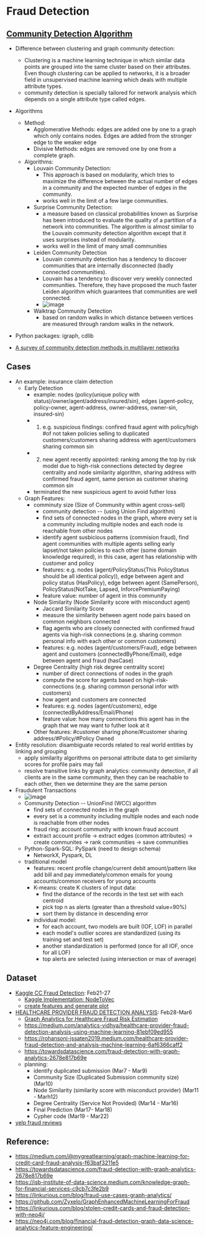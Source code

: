 # Fraud Detection
## [Community Detection Algorithm](https://towardsdatascience.com/community-detection-algorithms-9bd8951e7dae)
* Difference between clustering and graph community detection:
   * Clustering is a machine learning technique in which similar data points are grouped into the same cluster based on their attributes. Even though clustering can be applied to networks, it is a broader field in unsupervised machine learning which deals with multiple attribute types. 
   * community detection is specially tailored for network analysis which depends on a single attribute type called edges.
* Algorithms
   * Method:
      * Agglomerative Methods: edges are added one by one to a graph which only contains nodes. Edges are added from the stronger edge to the weaker edge 
      * Divisive Methods: edges are removed one by one from a complete graph.
   * Algorithms:
      * Louvain Community Detection: 
         * This approach is based on modularity, which tries to maximize the difference between the actual number of edges in a community and the expected number of edges in the community.
         * works well in the limit of a few large communities. 
      * Surprise Community Detection: 
         * a measure based on classical probabilities known as Surprise has been introduced to evaluate the quality of a partition of a network into communities. The algorithm is almost similar to the Louvain community detection algorithm except that it uses surprises instead of modularity.
         * works well in the limit of many small communities
      * Leiden Community Detection
         * Louvain community detection has a tendency to discover communities that are internally disconnected (badly connected communities). 
         * Louvain has a tendency to discover very weekly connected communities. Therefore, they have proposed the much faster Leiden algorithm which guarantees that communities are well connected.
         * ![image](https://user-images.githubusercontent.com/16402963/156856025-624de759-873c-41cb-8f8c-3700ec275278.png)
      * Walktrap Community Detection
         * based on random walks in which distance between vertices are measured through random walks in the network. 
      
* Python packages: igraph, cdlib 
* [A survey of community detection methods in multilayer networks](https://link.springer.com/article/10.1007/s10618-020-00716-6)
## Cases
* An example: insurance claim detection
    * Early Detection
      * example: nodes (policy(unique policy with status)/owner/agent/address/insured/sin), edges (agent-policy, policy-owner, agent-address, owner-address, owner-sin, insured-sin)  
      * 1. e.g. suspicious findings: confired fraud agent with policy/high #of not taken policies selling to duplicated customers/customers sharing address with agent/customers sharing common sin
      * 2. new agent recently appointed: ranking among the top by risk model due to high-risk connections detected by degree centrality and node similarity algorithm, sharing address with confirmed fraud agent, same person as customer sharing common sin
      * terminated the new suspicious agent to avoid futher loss
    * Graph Features: 
      * comminuty size (Size of Community within agent cross-sell)
         * community detection -- (using Union Find algorithm)
         * find sets of connected nodes in the graph, where every set is a community including multiple nodes and each node is reachable from other nodes
         * identify agent susbicious patterns (commision fraud), find agent communities with multiple agents selling early lapset/not taken policies to each other (some domain knowledge required), in this case, agent has relationship with customer and policy 
         * features: e.g. nodes (agent/PolicyStatus(This PolicyStatus should be all identical policy)), edge between agent and policy status (HasPolicy), edge between agent (SamePerson), PolicyStatus(NotTake, Lapsed, InforcePremiumPaying)
         * feature value: number of agent in this community
      * Node Similarity (Node Similarity score with misconduct agent)
        * Jaccard Similarity Score
        * measure the similarity between agent node pairs based on common neighbors connected 
        * flag agents who are closely connected with confirmed fraud agents via high-risk connections (e.g. sharing common personal info with each other or common customers)
        * features: e.g. nodes (agent/customers/Fraud), edge between agent and customers (connectedByPhone/Email), edge between agent and fraud (hasCase)
      * Degree Centrality (high risk degree centrality score)
        * number of direct connections of nodes in the graph
        * compute the score for agents based on high-risk-connections (e.g. sharing common personal infor with customers) 
        * how agent and customers are connected 
        * features: e.g. nodes (agent/customers), edge (connectedByAddress/Email/Phone)
        * feature value: how many connections this agent has in the graph that we may want to futher look at it 
      * Other features: #customer sharing phone/#customer sharing address/#Policy/#Policy Owned
* Entity resolution: disambiguate records related to real world entities by linking and grouping
  * apply similarity algorithms on personal attribute data to get similarity scores for profile pairs may fail
  * resolve transitive links by graph analytics: community detection, if all clients are in the same community, then they can be reachable to each other, then we determine they are the same person         
* Fraudulent Transactions
  * ![image](https://user-images.githubusercontent.com/16402963/156864780-6ba02d60-31d8-4d60-9438-8ede1bce7910.png)
  * Community Detection -- UnionFind (WCC) algorithm
    * find sets of connected nodes in the graph
    * every set is a community including multiple nodes and each node is reachable from other nodes
    * fraud ring: account community with known fraud account
    * extract account profile -> extract edges (common attributes) -> create communites -> rank communities -> save communities
  * Python-Spark-SQL: PySpark (need to design schema)
    * NetworkX, Pyspark, DL
  * traditional model 
    * features: recent profile change/current debit amount/pattern like add bill and pay immediately/common emails for young accounts/common receivers for young accounts
    * K-means: create K clusters of input data: 
      * find the distance of the records in the test set with each centroid
      * pick top n as alerts (greater than a threshold value=90%)
      * sort them by distance in descending error
    * individual model:
      * for each account, two models are built (IOF, LOF) in parallel 
      * each model's outlier scores are standardized (using its training set and test set)
      * another standardization is performed (once for all IOF, once for all LOF)
      * top alerts are selected (using intersection or max of average)     
## Dataset

* [Kaggle CC Fraud Detection](https://www.kaggle.com/kartik2112/fraud-detection/code?datasetId=817870&sortBy=voteCount&searchQuery=graph): Feb21-27
    * [Kaggle Implementation: NodeToVec](https://www.kaggle.com/jinfeijoy/cc-fraud-graph-analytics)   
    * [create features and generate plot](https://www.kaggle.com/jinfeijoy/cc-fraud-graph-analytics-traditional-method)
* [HEALTHCARE PROVIDER FRAUD DETECTION ANALYSIS](https://www.kaggle.com/rohitrox/healthcare-provider-fraud-detection-analysis): Feb28-Mar6
    * [Graph Analytics for Healthcare Fraud Risk Estimation](http://www.karlbranting.net/papers/FOSINT_Branting_et_al.pdf) 
    * https://medium.com/analytics-vidhya/healthcare-provider-fraud-detection-analysis-using-machine-learning-81ebf09ed955
    * https://rohansoni-jssaten2019.medium.com/healthcare-provider-fraud-detection-and-analysis-machine-learning-6af6366caff2
    * https://towardsdatascience.com/fraud-detection-with-graph-analytics-2678e817b69e
    * planning:
      * identify duplicated submission (Mar7 - Mar9)
      * Community Size (Duplicated Submission community size) (Mar10)
      * Node Similarity (similarity score with misconduct provider) (Mar11 - Marh12)
      * Degree Centrality (Service Not Provided) (Mar14 - Mar16)
      * Final Prediction (Mar17- Mar18)
      * Cypher code (Mar19 - Mar22)
* [yelp fraud reviews](https://paperswithcode.com/dataset/yelpchi)
    
## Reference:

* https://medium.com/@mygreatlearning/graph-machine-learning-for-credit-card-fraud-analysis-f63baf3211e5
* https://towardsdatascience.com/fraud-detection-with-graph-analytics-2678e817b69e
* https://isb-institute-of-data-science.medium.com/knowledge-graph-for-financial-services-c9cb7c3fe2b9
* https://linkurious.com/blog/fraud-use-cases-graph-analytics/
* https://github.com/Zyxelo/GraphEnhancedMachineLearningForFraud 
* https://linkurious.com/blog/stolen-credit-cards-and-fraud-detection-with-neo4j/
* https://neo4j.com/blog/financial-fraud-detection-graph-data-science-analytics-feature-engineering/
